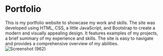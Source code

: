 # Portfolio
This is my portfolio website to showcase my work and skills. The site was developed using HTML, CSS, a little JavaScript, and Bootstrap to create a modern and visually appealing design. It features examples of my projects, a brief summary of my experience and skills. The site is easy to navigate and provides a comprehensive overview of my abilities.\
![Screenshot (962)](https://user-images.githubusercontent.com/94124126/208148094-8f002af4-5aaa-4d14-8451-21048a3b6ee9.png)


